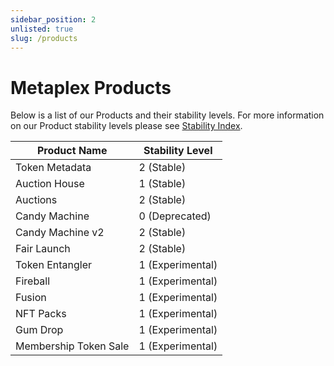 ```yaml
---
sidebar_position: 2
unlisted: true
slug: /products
---
```


# Metaplex Products
Below is a list of our Products and their stability levels. For more information on our Product stability levels please see [Stability Index](/stability).

| Product Name     | Stability Level |
|------------------|-----------------|
| Token Metadata   | 2 (Stable)       |
| Auction House    | 1 (Stable) |
| Auctions         | 2 (Stable)       |
| Candy Machine    | 0 (Deprecated)       |
| Candy Machine v2 | 2 (Stable) |
| Fair Launch      | 2 (Stable)       |
| Token Entangler  | 1 (Experimental) |
| Fireball         | 1 (Experimental) |
| Fusion           | 1 (Experimental) |
| NFT Packs        | 1 (Experimental) |
| Gum Drop         | 1 (Experimental) |
| Membership Token Sale | 1 (Experimental) |
